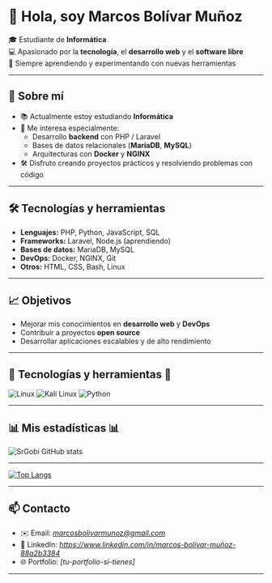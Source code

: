 # 👋 Hola, soy Marcos Bolívar Muñoz

🎓 Estudiante de **Informática**  
💻 Apasionado por la **tecnología**, el **desarrollo web** y el **software libre**  
🚀 Siempre aprendiendo y experimentando con nuevas herramientas  

---

## 🌟 Sobre mí
- 📚 Actualmente estoy estudiando **Informática**  
- 🔎 Me interesa especialmente:
  - Desarrollo **backend** con PHP / Laravel  
  - Bases de datos relacionales (**MariaDB**, **MySQL**)  
  - Arquitecturas con **Docker** y **NGINX**  
- 🛠️ Disfruto creando proyectos prácticos y resolviendo problemas con código  

---

## 🛠️ Tecnologías y herramientas
- **Lenguajes:** PHP, Python, JavaScript, SQL  
- **Frameworks:** Laravel, Node.js (aprendiendo)  
- **Bases de datos:** MariaDB, MySQL  
- **DevOps:** Docker, NGINX, Git  
- **Otros:** HTML, CSS, Bash, Linux  

---

## 📈 Objetivos
- Mejorar mis conocimientos en **desarrollo web** y **DevOps**  
- Contribuir a proyectos **open source**  
- Desarrollar aplicaciones escalables y de alto rendimiento  

---
## 🚀 Tecnologías y herramientas 🚀

![Linux](https://img.shields.io/badge/Linux-FCC624?style=for-the-badge&logo=linux&logoColor=black)
![Kali Linux](https://img.shields.io/badge/Kali-268BEE?style=for-the-badge&logo=kalilinux&logoColor=white)
![Python](https://img.shields.io/badge/Python-3776AB?style=for-the-badge&logo=python&logoColor=white)

---

## 📊 Mis estadísticas 📊

![SrGobi GitHub stats](https://github-readme-stats.vercel.app/api?username=MadMark-Fox&show_icons=true&theme=radical)

---

[![Top Langs](https://github-readme-stats.vercel.app/api/top-langs/?username=MadMark-Fox)](https://github.com/MadMark-Fox/github-readme-stats)

---
## 📫 Contacto
- ✉️ Email: *marcosbolivarmunoz@gmail.com*  
- 💼 LinkedIn: *https://www.linkedin.com/in/marcos-bolívar-muñoz-88a2b3384*  
- 🌐 Portfolio: *[tu-portfolio-si-tienes]*  

---
